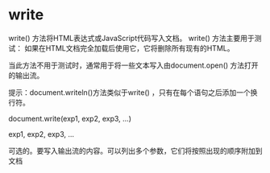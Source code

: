 # write






write() 方法将HTML表达式或JavaScript代码写入文档。 
write() 方法主要用于测试：
如果在HTML文档完全加载后使用它，它将删除所有现有的HTML。


当此方法不用于测试时，通常用于将一些文本写入由document.open() 方法打开的输出流。



提示：document.writeln()方法类似于write() ，只有在每个语句之后添加一个换行符。




document.write(exp1, exp2, exp3, ...)


exp1, exp2, exp3, ... 

可选的。要写入输出流的内容。可以列出多个参数，它们将按照出现的顺序附加到文档






